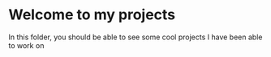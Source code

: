 # Welcome to my projects

In this folder, you should be able to see some cool projects I have been able to work on
